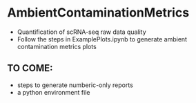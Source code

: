 # AmbientContaminationMetrics
- Quantification of scRNA-seq raw data quality
- Follow the steps in ExamplePlots.ipynb to generate ambient contamination metrics plots

## TO COME: 
- steps to generate numberic-only reports
- a python environment file 
